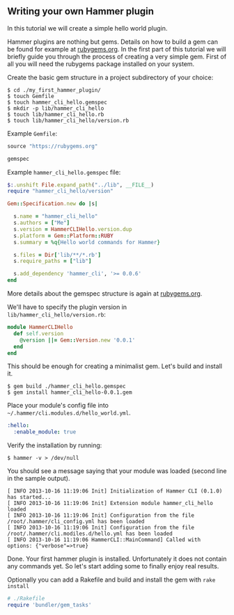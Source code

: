 Writing your own Hammer plugin
------------------------------

In this tutorial we will create a simple hello world plugin.

Hammer plugins are nothing but gems. Details on how to build a gem can be found for example at [rubygems.org](http://guides.rubygems.org/make-your-own-gem/).
In the first part of this tutorial we will briefly guide you through the process of creating a very simple gem. First of all you will need the rubygems package installed on your system.

Create the basic gem structure in a project subdirectory of your choice:
```
$ cd ./my_first_hammer_plugin/
$ touch Gemfile
$ touch hammer_cli_hello.gemspec
$ mkdir -p lib/hammer_cli_hello
$ touch lib/hammer_cli_hello.rb
$ touch lib/hammer_cli_hello/version.rb
```

Example `Gemfile`:
```ruby
source "https://rubygems.org"

gemspec
```

Example `hammer_cli_hello.gemspec` file:
```ruby
$:.unshift File.expand_path("../lib", __FILE__)
require "hammer_cli_hello/version"

Gem::Specification.new do |s|

  s.name = "hammer_cli_hello"
  s.authors = ["Me"]
  s.version = HammerCLIHello.version.dup
  s.platform = Gem::Platform::RUBY
  s.summary = %q{Hello world commands for Hammer}

  s.files = Dir['lib/**/*.rb']
  s.require_paths = ["lib"]

  s.add_dependency 'hammer_cli', '>= 0.0.6'
end
```
More details about the gemspec structure is again at [rubygems.org](http://guides.rubygems.org/specification-reference/).

We'll have to specify the plugin version in `lib/hammer_cli_hello/version.rb`:
```ruby
module HammerCLIHello
  def self.version
    @version ||= Gem::Version.new '0.0.1'
  end
end
```

This should be enough for creating a minimalist gem. Let's build and install it.
```
$ gem build ./hammer_cli_hello.gemspec
$ gem install hammer_cli_hello-0.0.1.gem
```

Place your module's config file into `~/.hammer/cli.modules.d/hello_world.yml`.
```yaml
:hello:
  :enable_module: true
```


Verify the installation by running:
```
$ hammer -v > /dev/null
```

You should see a message saying that your module was loaded (second line in the sample output).
```
[ INFO 2013-10-16 11:19:06 Init] Initialization of Hammer CLI (0.1.0) has started...
[ INFO 2013-10-16 11:19:06 Init] Extension module hammer_cli_hello loaded
[ INFO 2013-10-16 11:19:06 Init] Configuration from the file /root/.hammer/cli_config.yml has been loaded
[ INFO 2013-10-16 11:19:06 Init] Configuration from the file /root/.hammer/cli.modiles.d/hello.yml has been loaded
[ INFO 2013-10-16 11:19:06 HammerCLI::MainCommand] Called with options: {"verbose"=>true}
```

Done. Your first hammer plugin is installed. Unfortunately it does not contain any commands yet. So let's start adding some to finally enjoy real results.

Optionally you can add a Rakefile and build and install the gem with `rake install`
```ruby
# ./Rakefile
require 'bundler/gem_tasks'
```

